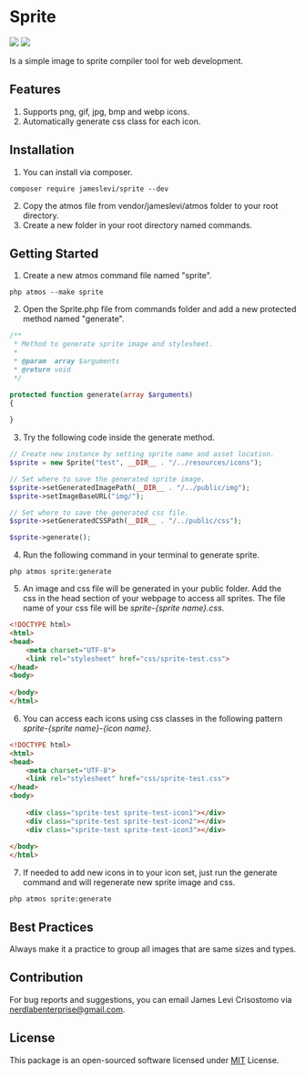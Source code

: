 # Sprite

![](https://img.shields.io/badge/packagist-v1.0.8-informational?style=flat&logo=<LOGO_NAME>&logoColor=white&color=2bbc8a) ![](https://img.shields.io/badge/license-MIT-informational?style=flat&logo=<LOGO_NAME>&logoColor=white&color=2bbc8a)
 
Is a simple image to sprite compiler tool for web development.

## Features ##
1. Supports png, gif, jpg, bmp and webp icons.
2. Automatically generate css class for each icon.

## Installation ##
1. You can install via composer.
```
composer require jameslevi/sprite --dev
```
2. Copy the atmos file from vendor/jameslevi/atmos folder to your root directory.  
3. Create a new folder in your root directory named commands.

## Getting Started ##
1. Create a new atmos command file named "sprite".
```
php atmos --make sprite
```
2. Open the Sprite.php file from commands folder and add a new protected method named "generate".
```php
/**
 * Method to generate sprite image and stylesheet.
 *
 * @param  array $arguments
 * @return void
 */

protected function generate(array $arguments)
{
     
}
```
3. Try the following code inside the generate method.
```php
// Create new instance by setting sprite name and asset location.
$sprite = new Sprite("test", __DIR__ . "/../resources/icons");

// Set where to save the generated sprite image.
$sprite->setGeneratedImagePath(__DIR__ . "/../public/img");
$sprite->setImageBaseURL("img/");

// Set where to save the generated css file.
$sprite->setGeneratedCSSPath(__DIR__ . "/../public/css");

$sprite->generate();
```
4. Run the following command in your terminal to generate sprite.
```
php atmos sprite:generate
```
5. An image and css file will be generated in your public folder. Add the css in the head section of your webpage to access all sprites. The file name of your css file will be *sprite-{sprite name}.css*.
```html
<!DOCTYPE html>
<html>
<head>
    <meta charset="UTF-8">
    <link rel="stylesheet" href="css/sprite-test.css">
</head> 
<body>
  
</body>
</html>
```
6. You can access each icons using css classes in the following pattern *sprite-{sprite name}-{icon name}*.
```html
<!DOCTYPE html>
<html>
<head>
    <meta charset="UTF-8">
    <link rel="stylesheet" href="css/sprite-test.css">
</head> 
<body>
 
    <div class="sprite-test sprite-test-icon1"></div>
    <div class="sprite-test sprite-test-icon2"></div>
    <div class="sprite-test sprite-test-icon3"></div>
 
</body>
</html> 
```
7. If needed to add new icons in to your icon set, just run the generate command and will regenerate new sprite image and css.
```
php atmos sprite:generate
```

## Best Practices ##
Always make it a practice to group all images that are same sizes and types.  

## Contribution ##
For bug reports and suggestions, you can email James Levi Crisostomo via nerdlabenterprise@gmail.com.  

## License ##
This package is an open-sourced software licensed under [MIT](https://opensource.org/licenses/MIT) License.
